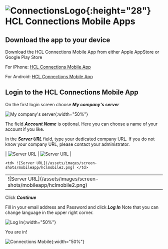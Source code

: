 # ![ConnectionsLogo](/assets/images/HCL_Connection_Master.png){:height="28"} HCL Connections Mobile Apps

## Download the app to your device

Download the HCL Connections Mobile App from either Apple AppStore or Google Play Store

For iPhone: [HCL Connections Mobile App](https://apps.apple.com/us/app/hcl-connections/id450533489)

For Android: [HCL Connections Mobile App](https://play.google.com/store/apps/details?id=com.ibm.lotus.connections.mobile&hl=en)

## Login to the HCL Connections Mobile App

On the first login screen choose **_My company's server_**

![My company's server](/assets/images/screen-shots/mobileapp/hclmobile1.png){:width="50%"}

The field **_Account Name_** is optional. Here you can choose a name of your account if you like.

In the **_Server URL_** field, type your dedicated company URL. If you do not know your company URL, please contact your administrator.

| ![Server URL](/assets/images/screen-shots/mobileapp/hclmobile2.png) | ![Server URL](/assets/images/screen-shots/mobileapp/hclmobile3.png) |

<table>
  <tr>
    <td> ![Server URL](/assets/images/screen-shots/mobileapp/hclmobile2.png)</td>

    <td> ![Server URL](/assets/images/screen-shots/mobileapp/hclmobile3.png) </td>
   </tr>
</table>

Click **_Continue_**

Fill in your email address and Password and click **_Log In_** Note that you can change language in the upper right corner.

![Log In](/assets/images/screen-shots/mobileapp/hclmobile5.png){:width="50%"}

You are in!

![Connections Mobile](/assets/images/screen-shots/mobileapp/hclmobile6.png){:width="50%"}
